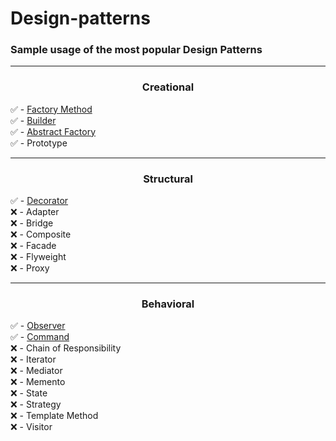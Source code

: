 
# Design-patterns

### Sample usage of the most popular Design Patterns
<hr>

### <p align="center"> Creational </p>
✅ -  [Factory Method](https://github.com/vicardo11/design-patterns/tree/master/FactoryMethod)\
✅ -  [Builder](https://github.com/vicardo11/design-patterns/tree/master/Builder)\
✅ -  [Abstract Factory](https://github.com/vicardo11/design-patterns/tree/master/AbstractFactory)\
✅ -  Prototype
<hr>

### <p align="center"> Structural</p>
✅ - [Decorator](https://github.com/vicardo11/design-patterns/tree/master/Decorator)\
❌ - Adapter\
❌ - Bridge\
❌ - Composite\
❌ - Facade\
❌ - Flyweight\
❌ - Proxy
<hr>


### <p align="center"> Behavioral</p>
✅ - [Observer](https://github.com/vicardo11/design-patterns/tree/master/Observer)\
✅ - [Command](https://github.com/vicardo11/design-patterns/tree/master/Command)\
❌ - Chain of Responsibility\
❌ - Iterator\
❌ - Mediator\
❌ - Memento\
❌ - State\
❌ - Strategy\
❌ - Template Method\
❌ - Visitor


